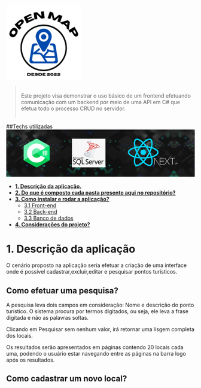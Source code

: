 
<img src='./OpenmapFront/public/images/logoxl.png' width="200"/>

><br>
>Este projeto visa demonstrar o uso básico de um frontend efetuando comunicação com um backend por meio de uma API em C# que efetua todo o processo CRUD no servidor. 
><br><br>
>


##Techs utilizadas
![Stacks utilizadas](OpenmapFront/public/images/Stacks%20Display.png)

   
- [**1.  Descrição da aplicação.**](#1-Descrição-da-aplicação) 
- [**2.  Do que é composto cada pasta presente aqui no repositório?**](#2-Composição) 
- [**3.  Como instalar e rodar a aplicação?**](#3-Instructions)
  -  [3.1 Front-end](#31-Frontend)
  -  [3.2 Back-end](#32-Backend)
  -  [3.3 Banco de dados](#33-DB)
- [**4.  Considerações do projeto?**](#4-Considerations)
  
# 1. Descrição da aplicação

O cenário proposto na aplicação seria efetuar a criação de uma interface onde é possível cadastrar,excluir,editar e pesquisar pontos turísticos. 

## Como efetuar uma pesquisa?

A pesquisa leva dois campos em consideração: Nome e descrição do ponto turístico. O sistema procura por termos digitados, ou seja, ele leva a frase digitada e não as palavras soltas. 

Clicando em Pesquisar sem nenhum valor, irá retornar uma lisgem completa dos locais. 

Os resultados serão apresentados em páginas contendo 20 locais cada uma, podendo o usuário estar navegando entre as páginas na barra logo após os resultados. 

## Como cadastrar um novo local? 
